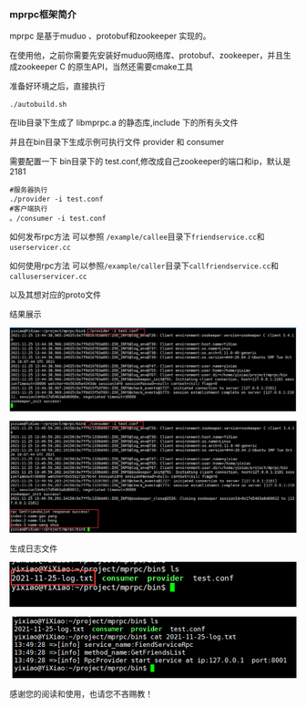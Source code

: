 ### mprpc框架简介

mprpc 是基于muduo 、protobuf和zookeeper 实现的。

在使用他，之前你需要先安装好muduo网络库、protobuf、zookeeper，并且生成zookeeper C 的原生API，当然还需要cmake工具

准备好环境之后，直接执行

```shell
./autobuild.sh
```

在lib目录下生成了 libmprpc.a 的静态库,include 下的所有头文件

并且在bin目录下生成示例可执行文件 provider 和 consumer 


需要配置一下 bin目录下的 test.conf,修改成自己zookeeper的端口和ip，默认是2181

```shell
#服务器执行
./provider -i test.conf
#客户端执行
。/consumer -i test.conf
```

如何发布rpc方法 可以参照 ```/example/callee```目录下```friendservice.cc```和```userservicer.cc```

如何使用rpc方法 可以参照```/example/caller```目录下```callfriendservice.cc```和```calluserservicer.cc```

以及其想对应的proto文件

结果展示

![image-20211125134504291](readme.assets/image-20211125134504291.png)

![image-20211125135045719](readme.assets/image-20211125135045719.png)

生成日志文件

![image-20211125135128180](readme.assets/image-20211125135128180.png)

![image-20211125135149550](readme.assets/image-20211125135149550.png)

感谢您的阅读和使用，也请您不吝赐教！